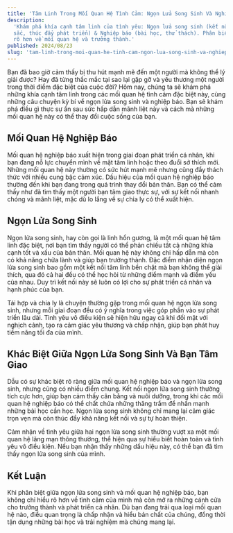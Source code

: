 ```yaml
---
title: 'Tâm Linh Trong Mối Quan Hệ Tình Cảm: Ngọn Lửa Song Sinh Và Nghiệp Báo'
description:
  'Khám phá khía cạnh tâm linh của tình yêu: Ngọn lửa song sinh (kết nối sâu
  sắc, thúc đẩy phát triển) & Nghiệp báo (bài học, thử thách). Phân biệt để hiểu
  rõ hơn về mối quan hệ và trưởng thành.'
published: 2024/08/23
slug: 'tam-linh-trong-moi-quan-he-tinh-cam-ngon-lua-song-sinh-va-nghiep-bao'
---
```


Bạn đã bao giờ cảm thấy bị thu hút mạnh mẽ đến một người mà không thể lý giải
được? Hay đã từng thắc mắc tại sao lại gặp gỡ và yêu thương một người trong thời
điểm đặc biệt của cuộc đời? Hôm nay, chúng ta sẽ khám phá những khía cạnh tâm
linh trong các mối quan hệ tình cảm đặc biệt này, cùng những câu chuyện kỳ bí về
ngọn lửa song sinh và nghiệp báo. Bạn sẽ khám phá điều gì thực sự ẩn sau sức hấp
dẫn mãnh liệt này và cách mà những mối quan hệ này có thể thay đổi cuộc sống của
bạn.

## **Mối Quan Hệ Nghiệp Báo**

Mối quan hệ nghiệp báo xuất hiện trong giai đoạn phát triển cá nhân, khi bạn
đang nỗ lực chuyển mình về mặt tâm linh hoặc theo đuổi sở thích mới. Những mối
quan hệ này thường có sức hút mạnh mẽ nhưng cũng đầy thách thức với nhiều cung
bậc cảm xúc. Dấu hiệu của mối quan hệ nghiệp báo thường đến khi bạn đang trong
quá trình thay đổi bản thân. Bạn có thể cảm thấy như đã tìm thấy một người bạn
tâm giao thực sự, với sự kết nối nhanh chóng và mãnh liệt, mặc dù lo lắng về sự
chia ly có thể xuất hiện.

## **Ngọn Lửa Song Sinh**

Ngọn lửa song sinh, hay còn gọi là linh hồn gương, là một mối quan hệ tâm linh
đặc biệt, nơi bạn tìm thấy người có thể phản chiếu tất cả những khía cạnh tốt và
xấu của bản thân. Mối quan hệ này không chỉ hấp dẫn mà còn có khả năng chữa lành
và giúp bạn trưởng thành. Đặc điểm nhận diện ngọn lửa song sinh bao gồm một kết
nối tâm linh bền chặt mà bạn không thể giải thích, qua đó cả hai đều có thể học
hỏi từ những điểm mạnh và điểm yếu của nhau. Duy trì kết nối này sẽ luôn có lợi
cho sự phát triển cá nhân và hạnh phúc của bạn.

Tái hợp và chia ly là chuyện thường gặp trong mối quan hệ ngọn lửa song sinh,
nhưng mỗi giai đoạn đều có ý nghĩa trong việc góp phần vào sự phát triển lâu
dài. Tình yêu vô điều kiện sẽ hiện hữu ngay cả khi đối mặt với nghịch cảnh, tạo
ra cảm giác yêu thương và chấp nhận, giúp bạn phát huy tiềm năng tối đa của
mình.

## **Khác Biệt Giữa Ngọn Lửa Song Sinh Và Bạn Tâm Giao**

Dẫu có sự khác biệt rõ ràng giữa mối quan hệ nghiệp báo và ngọn lửa song sinh,
nhưng cũng có nhiều điểm chung. Kết nối ngọn lửa song sinh thường tích cực hơn,
giúp bạn cảm thấy cân bằng và nuôi dưỡng, trong khi các mối quan hệ nghiệp báo
có thể chất chứa những thăng trầm để nhấn mạnh những bài học cần học. Ngọn lửa
song sinh không chỉ mang lại cảm giác trọn vẹn mà còn thúc đẩy khả năng kết nối
và sự tự hoàn thiện.

Cảm nhận về tình yêu giữa hai ngọn lửa song sinh thường vượt xa một mối quan hệ
lãng mạn thông thường, thể hiện qua sự hiểu biết hoàn toàn và tình yêu vô điều
kiện. Nếu bạn nhận thấy những dấu hiệu này, có thể bạn đã tìm thấy ngọn lửa song
sinh của mình.

## **Kết Luận**

Khi phân biệt giữa ngọn lửa song sinh và mối quan hệ nghiệp báo, bạn không chỉ
hiểu rõ hơn về tình cảm của mình mà còn mở ra những cánh cửa cho trưởng thành và
phát triển cá nhân. Dù bạn đang trải qua loại mối quan hệ nào, điều quan trọng
là chấp nhận và hiểu bản chất của chúng, đồng thời tận dụng những bài học và
trải nghiệm mà chúng mang lại.
